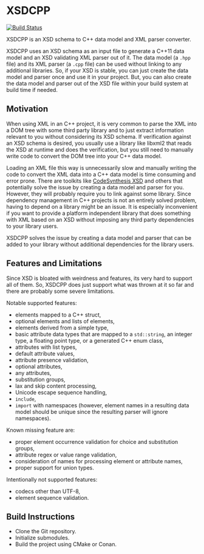 
# XSDCPP

[![Build Status](http://xaws6t1emwa2m5pr.myfritz.net:8080/buildStatus/icon?job=craflin%2Fxsdcpp%2Fmaster)](http://xaws6t1emwa2m5pr.myfritz.net:8080/job/craflin/job/xsdcpp/job/master/)

XSDCPP is an XSD schema to C++ data model and XML parser converter.

XSDCPP uses an XSD schema as an input file to generate a C++11 data model and an XSD validating XML parser out of it.
The data model (a `.hpp` file) and its XML parser (a `.cpp` file) can be used without linking to any additional libraries.
So, if your XSD is stable, you can just create the data model and parser once and use it in your project.
But, you can also create the data model and parser out of the XSD file within your build system at build time if needed.

## Motivation

When using XML in an C++ project, it is very common to parse the XML into a DOM tree with some third party library and to just extract information relevant to you without considering its XSD schema.
If verification against an XSD schema is desired, you usually use a library like libxml2 that reads the XSD at runtime and does the verification, but you still need to manually write code to convert the DOM tree into your C++ data model.

Loading an XML file this way is unnecessarily slow and manually writing the code to convert the XML data into a C++ data model is time consuming and error prone.
There are toolkits like [CodeSynthesis XSD](https://www.codesynthesis.com/products/xsd/) and others that potentially solve the issue by creating a data model and parser for you.
However, they will probably require you to link against some library.
Since dependency management in C++ projects is not an entirely solved problem, having to depend on a library might be an issue.
It is especially inconvenient if you want to provide a platform independent library that does something with XML based on an XSD without imposing any third party dependencies to your library users.

XSDCPP solves the issue by creating a data model and parser that can be added to your library without additional dependencies for the library users.

## Features and Limitations

Since XSD is bloated with weirdness and features, its very hard to support all of them. 
So, XSDCPP does just support what was thrown at it so far and there are probably some severe limitations.

Notable supported features:
* elements mapped to a C++ struct,
* optional elements and lists of elements,
* elements derived from a simple type,
* basic attribute data types that are mapped to a `std::string`, an integer type, a floating point type, or a generated C++ enum class,
* attributes with list types,
* default attribute values,
* attribute presence validation,
* optional attributes,
* any attributes,
* substitution groups,
* lax and skip content processing,
* Unicode escape sequence handling,
* `include`,
* `import` with namespaces (however, element names in a resulting data model should be unique since the resulting parser will ignore namespaces).

Known missing feature are:
* proper element occurrence validation for choice and substitution groups,
* attribute regex or value range validation,
* consideration of names for processing element or attribute names,
* proper support for union types.

Intentionally not supported features:
* codecs other than UTF-8,
* element sequence validation.

## Build Instructions

* Clone the Git repository.
* Initialize submodules.
* Build the project using CMake or Conan.
